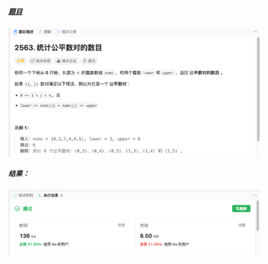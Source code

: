 ##### [题目](https://leetcode.cn/problems/count-the-number-of-fair-pairs/)
![pic](img.png)
##### 结果：
![pic](result.png)